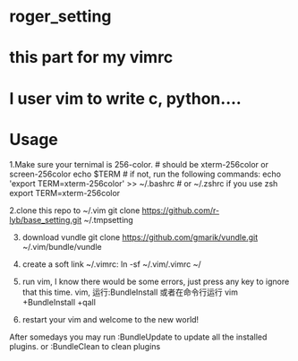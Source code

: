 # roger_setting

# this part for my vimrc

# I user vim to write c, python....

# Usage

1.Make sure your ternimal is 256-color.
    # should be xterm-256color or screen-256color
    echo $TERM
    # if not, run the following commands:
    echo 'export TERM=xterm-256color' >> ~/.bashrc
    # or ~/.zshrc if you use zsh export TERM=xterm-256color

2.clone this repo to ~/.vim
    git clone https://github.com/r-lyb/base_setting.git ~/.tmpsetting

3. download vundle
    git clone https://github.com/gmarik/vundle.git ~/.vim/bundle/vundle

4. create a soft link ~/.vimrc:
    ln -sf ~/.vim/.vimrc ~/
5. run vim, I know there would be some errors, just press any key to ignore that this time.
    vim, 运行:BundleInstall
        或者在命令行运行 vim +BundleInstall +qall

6. restart your vim and welcome to the new world!

After somedays you may run :BundleUpdate to update all the installed plugins.
    or :BundleClean to clean plugins




